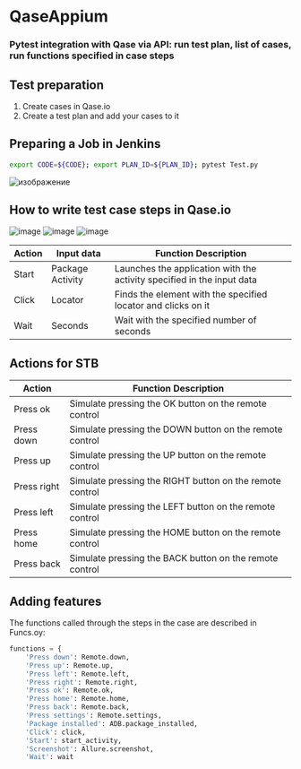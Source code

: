 # QaseAppium

### Pytest integration with Qase via API: run test plan, list of cases, run functions specified in case steps 

## Test preparation
1. Create cases in Qase.io  
2. Create a test plan and add your cases to it

## Preparing a Job in Jenkins
```bash
export CODE=${CODE}; export PLAN_ID=${PLAN_ID}; pytest Test.py
```
![изображение](https://user-images.githubusercontent.com/102417439/186091913-c7a0a90c-f5af-483f-b444-aeb3ddd26dd1.png)

## How to write test case steps in Qase.io
![image](https://user-images.githubusercontent.com/102417439/187589956-ddf1923c-8e2a-4549-aca2-5707db473714.png)
![image](https://user-images.githubusercontent.com/102417439/187590112-fe76a749-4ff7-43df-a550-f74fb5bddf2b.png)
![image](https://user-images.githubusercontent.com/102417439/187590202-824086e3-a106-4b47-9726-21289ea97915.png)


Action          | Input data           | Function Description
----------------|----------------------|-----------------------
Start           | Package Activity     | Launches the application with the activity specified in the input data 
Click           | Locator              | Finds the element with the specified locator and clicks on it
Wait            | Seconds              | Wait with the specified number of seconds


## Actions for STB
Action          | Function Description     
----------------|----------------------
Press ok        | Simulate pressing the OK button on the remote control    
Press down      | Simulate pressing the DOWN button on the remote control             
Press up        | Simulate pressing the UP button on the remote control            
Press right     | Simulate pressing the RIGHT button on the remote control             
Press left      | Simulate pressing the LEFT button on the remote control             
Press home      | Simulate pressing the HOME button on the remote control          
Press back      | Simulate pressing the BACK button on the remote control
 
## Adding features

The functions called through the steps in the case are described in Funcs.oy:
```Python
functions = {
    'Press down': Remote.down,
    'Press up': Remote.up,
    'Press left': Remote.left,
    'Press right': Remote.right,
    'Press ok': Remote.ok,
    'Press home': Remote.home,
    'Press back': Remote.back,
    'Press settings': Remote.settings,
    'Package installed': ADB.package_installed,
    'Click': click,
    'Start': start_activity,
    'Screenshot': Allure.screenshot,
    'Wait': wait
```
